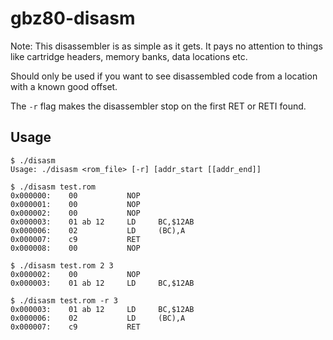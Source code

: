 # gbz80-disasm
Note: This disassembler is as simple as it gets. It pays no attention to things like cartridge headers, memory banks, data locations etc.

Should only be used if you want to see disassembled code from a location with a known good offset.

The `-r` flag makes the disassembler stop on the first RET or RETI found.

## Usage

```
$ ./disasm 
Usage: ./disasm <rom_file> [-r] [addr_start [[addr_end]]

$ ./disasm test.rom 
0x000000:    00           NOP
0x000001:    00           NOP
0x000002:    00           NOP
0x000003:    01 ab 12     LD     BC,$12AB
0x000006:    02           LD     (BC),A
0x000007:    c9           RET
0x000008:    00           NOP

$ ./disasm test.rom 2 3
0x000002:    00           NOP
0x000003:    01 ab 12     LD     BC,$12AB

$ ./disasm test.rom -r 3 
0x000003:    01 ab 12     LD     BC,$12AB          
0x000006:    02           LD     (BC),A            
0x000007:    c9           RET                      
```
